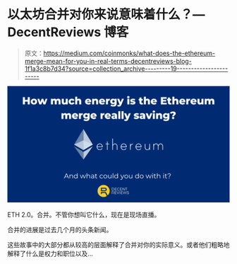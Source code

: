# 以太坊合并对你来说意味着什么？— DecentReviews 博客

> 原文：<https://medium.com/coinmonks/what-does-the-ethereum-merge-mean-for-you-in-real-terms-decentreviews-blog-1f1a3c8b7d34?source=collection_archive---------19----------------------->

![](img/536eac867dbc14e669fb0e02843ea097.png)

ETH 2.0。合并。不管你想叫它什么，现在是现场直播。

合并的进展是过去几个月的头条新闻。

这些故事中的大部分都从较高的层面解释了合并对你的实际意义。或者他们粗略地解释了什么是权力和职位以及…